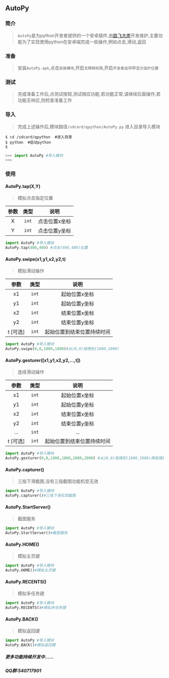 ## AutoPy
### 简介
> ``AutoPy``是为python开发者提供的一个安卓插件,由[路飞大佬](mqqapi://card/show_pslcard?src_type=internal&version=1&card_type=group&uin=)开发维护,主要功能为了实现使用python在安卓端完成一些操作,例如点击,滑动,返回
### 准备
> 安装`AutoPy.apk`,点击`安装模块`,开启`无障碍权限`,开启`开发者选项`中`显示指针位置`
### 测试
> 完成准备工作后,点测试按钮,测试相应功能,若功能正常,请继续后面操作,若功能无响应,则检查准备工作
### 导入
> 完成上述操作后,模块路径`/sdcard/qpython/AutoPy.py` 进入目录导入模块
```shell
$ cd /sdcard/qpython  #进入目录
$ python  #启动python
$
```
```python
>>> import AutoPy #导入模块
>>>
```
### 使用
#### AutoPy.tap(X,Y)
> 模拟点击指定位置

|参数|类型|说明|
|:-:|:-:|:-:|
|X|`int`|点击位置x坐标|
|Y|`int`|点击位置y坐标|

```python
import AutoPy #导入模块
AutoPy.tap(400,400) #点击(400,400)位置
```

#### AutoPy.swipe(x1,y1,x2,y2,t)
> 模拟滑动操作

|参数|类型|说明|
|:-:|:-:|:-:|
|x1|`int`|起始位置x坐标|
|y1|`int`|起始位置y坐标|
|x2|`int`|结束位置x坐标|
|y2|`int`|结束位置y坐标|
|t [可选]|`int`|起始位置到结束位置持续时间|

```python
import AutoPy #导入模块
AutoPy.swipe(0,0,1000,1000)#从(0,0)拖拽到(1000,1000)
```

#### AutoPy.gesturer([x1,y1,x2,y2,...,t])
> 连续滑动操作

|参数|类型|说明|
|:-:|:-:|:-:|
|x1|`int`|起始位置x坐标|
|y1|`int`|起始位置y坐标|
|x2|`int`|结束位置x坐标|
|y2|`int`|结束位置y坐标|
|...|`int`|...|
|t [可选]|`int`|起始位置到结束位置持续时间|

```python
import AutoPy #导入模块
AutoPy.gesturer(0,0,1000,1000,2000,2000) #从(0,0)拖拽到(1000,1000)再拖拽到(2000,2000)
```

#### AutoPy.capturer()
> 三指下滑截图,没有三指截图功能机型无效

```python
import AutoPy #导入模块
AutoPy.capturer()#三指下滑实现截图
```

#### AutoPy.StartServer()
> 截图服务

```python
import AutoPy #导入模块
AutoPy.StartServer()#截图服务
```

#### AutoPy.HOME()
> 模拟主页键

```python
import AutoPy #导入模块
AutoPy.HOME()#模拟主页键
```

#### AutoPy.RECENTS()
> 模拟多任务键

```python
import AutoPy #导入模块
AutoPy.RECENTS()#模拟多任务键
```

#### AutoPy.BACK()
> 模拟返回键

```python
import AutoPy #导入模块
AutoPy.BACK()#模拟返回键
```

##### 更多功能持续开发中......
##### QQ群:540717901
